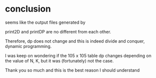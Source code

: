 # conclusion

seems like the output files generated by

print2D and printDP are no different from each other.

Therefore, dp does not change and this is indeed divide and conquer, dynamic programming.

I was keep on wondering if the 105 x 105 table dp changes depending on the value of N, K, but it was (fortunately) not the case.

Thank you so much and this is the best reason I should understand



